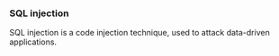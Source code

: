 ### SQL injection

SQL injection is a code injection technique, used to attack data-driven applications.
